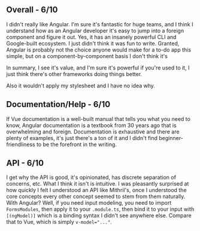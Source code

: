 ## Overall - 6/10
I didn't really like Angular. I'm sure it's fantastic for huge teams, and I think I understand how as an Angular developer it's easy to jump into a foreign component and figure it out. Yes, it has an insanely powerful CLI and Google-built ecosystem. I just didn't think it was fun to write. Granted, Angular is probably not the choice anyone would make for a to-do app this simple, but on a component-by-component basis I don't think it's 

In summary, I see it's value, and I'm sure it's powerful if you're used to it, I just think there's other frameworks doing things better.

Also it wouldn't apply my stylesheet and I have no idea why.

## Documentation/Help - 6/10
If Vue documentation is a well-built manual that tells you what you need to know, Angular documentation is a textbook from 30 years ago that is overwhelming and foreign. Documentation is exhaustive and there are plenty of examples, it's just there's a ton of it and I didn't find beginner-friendliness to be the forefront in the writing.

## API - 6/10
I get why the API is good, it's opinionated, has discrete separation of concerns, etc. What I think it isn't is intuitive. I was pleasantly surprised at how quickly I felt I understood an API like Mithril's, once I understood the core concepts every other concept seemed to stem from them naturally. With Angular? Well, if you need input modeling, you need to import `FormsModules`, then apply it to your `.module.ts`, then bind it to your input with `[(ngModel)]` which is a binding syntax I didn't see anywhere else. Compare that to Vue, which is simply `v-model="..."`.
